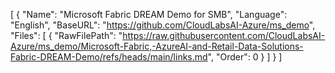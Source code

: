 [
  {
    "Name": "Microsoft Fabric DREAM Demo for SMB",
    "Language": "English",
    "BaseURL": "https://github.com/CloudLabsAI-Azure/ms_demo",
    "Files": [
      {
        "RawFilePath": "https://raw.githubusercontent.com/CloudLabsAI-Azure/ms_demo/Microsoft-Fabric,-AzureAI-and-Retail-Data-Solutions-Fabric-DREAM-Demo/refs/heads/main/links.md",
        "Order": 0
      }
    ]
  }
]